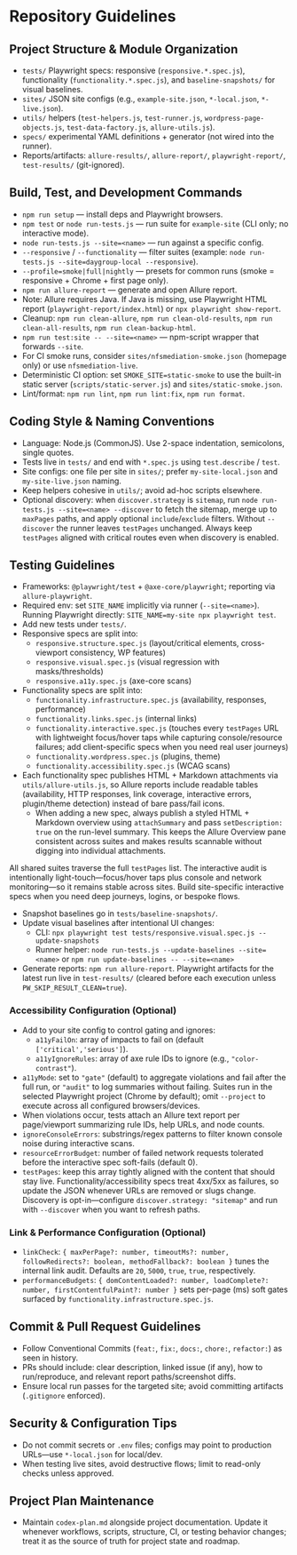 # Repository Guidelines

## Project Structure & Module Organization
- `tests/` Playwright specs: responsive (`responsive.*.spec.js`), functionality (`functionality.*.spec.js`), and `baseline-snapshots/` for visual baselines.
- `sites/` JSON site configs (e.g., `example-site.json`, `*-local.json`, `*-live.json`).
- `utils/` helpers (`test-helpers.js`, `test-runner.js`, `wordpress-page-objects.js`, `test-data-factory.js`, `allure-utils.js`).
- `specs/` experimental YAML definitions + generator (not wired into the runner).
- Reports/artifacts: `allure-results/`, `allure-report/`, `playwright-report/`, `test-results/` (git-ignored).

## Build, Test, and Development Commands
- `npm run setup` — install deps and Playwright browsers.
- `npm test` or `node run-tests.js` — run suite for `example-site` (CLI only; no interactive mode).
- `node run-tests.js --site=<name>` — run against a specific config.
- `--responsive` / `--functionality` — filter suites (example: `node run-tests.js --site=daygroup-local --responsive`).
- `--profile=smoke|full|nightly` — presets for common runs (smoke = responsive + Chrome + first page only).
- `npm run allure-report` — generate and open Allure report.
- Note: Allure requires Java. If Java is missing, use Playwright HTML report (`playwright-report/index.html`) or `npx playwright show-report`.
- Cleanup: `npm run clean-allure`, `npm run clean-old-results`, `npm run clean-all-results`, `npm run clean-backup-html`.
- `npm run test:site -- --site=<name>` — npm-script wrapper that forwards `--site`.
- For CI smoke runs, consider `sites/nfsmediation-smoke.json` (homepage only) or use `nfsmediation-live`.
 - Deterministic CI option: set `SMOKE_SITE=static-smoke` to use the built-in static server (`scripts/static-server.js`) and `sites/static-smoke.json`.
 - Lint/format: `npm run lint`, `npm run lint:fix`, `npm run format`.

## Coding Style & Naming Conventions
- Language: Node.js (CommonJS). Use 2-space indentation, semicolons, single quotes.
- Tests live in `tests/` and end with `*.spec.js` using `test.describe` / `test`.
- Site configs: one file per site in `sites/`; prefer `my-site-local.json` and `my-site-live.json` naming.
- Keep helpers cohesive in `utils/`; avoid ad-hoc scripts elsewhere.
- Optional discovery: when `discover.strategy` is `sitemap`, run `node run-tests.js --site=<name> --discover` to fetch the sitemap, merge up to `maxPages` paths, and apply optional `include`/`exclude` filters. Without `--discover` the runner leaves `testPages` unchanged. Always keep `testPages` aligned with critical routes even when discovery is enabled.

## Testing Guidelines
- Frameworks: `@playwright/test` + `@axe-core/playwright`; reporting via `allure-playwright`.
- Required env: set `SITE_NAME` implicitly via runner (`--site=<name>`). Running Playwright directly: `SITE_NAME=my-site npx playwright test`.
- Add new tests under `tests/`.
- Responsive specs are split into:
  - `responsive.structure.spec.js` (layout/critical elements, cross-viewport consistency, WP features)
  - `responsive.visual.spec.js` (visual regression with masks/thresholds)
  - `responsive.a11y.spec.js` (axe-core scans)
- Functionality specs are split into:
  - `functionality.infrastructure.spec.js` (availability, responses, performance)
  - `functionality.links.spec.js` (internal links)
  - `functionality.interactive.spec.js` (touches every `testPages` URL with lightweight focus/hover taps while capturing console/resource failures; add client-specific specs when you need real user journeys)
  - `functionality.wordpress.spec.js` (plugins, theme)
  - `functionality.accessibility.spec.js` (WCAG scans)
- Each functionality spec publishes HTML + Markdown attachments via `utils/allure-utils.js`, so Allure reports include readable tables (availability, HTTP responses, link coverage, interactive errors, plugin/theme detection) instead of bare pass/fail icons.
  - When adding a new spec, always publish a styled HTML + Markdown overview using `attachSummary` and pass `setDescription: true` on the run-level summary. This keeps the Allure Overview pane consistent across suites and makes results scannable without digging into individual attachments.

All shared suites traverse the full `testPages` list. The interactive audit is intentionally light-touch—focus/hover taps plus console and network monitoring—so it remains stable across sites. Build site-specific interactive specs when you need deep journeys, logins, or bespoke flows.
- Snapshot baselines go in `tests/baseline-snapshots/`.
- Update visual baselines after intentional UI changes:
  - CLI: `npx playwright test tests/responsive.visual.spec.js --update-snapshots`
  - Runner helper: `node run-tests.js --update-baselines --site=<name>` or `npm run update-baselines -- --site=<name>`
- Generate reports: `npm run allure-report`. Playwright artifacts for the latest run live in `test-results/` (cleared before each execution unless `PW_SKIP_RESULT_CLEAN=true`).

### Accessibility Configuration (Optional)
- Add to your site config to control gating and ignores:
  - `a11yFailOn`: array of impacts to fail on (default `['critical','serious']`).
  - `a11yIgnoreRules`: array of axe rule IDs to ignore (e.g., `"color-contrast"`).
- `a11yMode`: set to `"gate"` (default) to aggregate violations and fail after the full run, or `"audit"` to log summaries without failing. Suites run in the selected Playwright project (Chrome by default); omit `--project` to execute across all configured browsers/devices.
- When violations occur, tests attach an Allure text report per page/viewport summarizing rule IDs, help URLs, and node counts.
- `ignoreConsoleErrors`: substrings/regex patterns to filter known console noise during interactive scans.
- `resourceErrorBudget`: number of failed network requests tolerated before the interactive spec soft-fails (default 0).
- `testPages`: keep this array tightly aligned with the content that should stay live. Functionality/accessibility specs treat 4xx/5xx as failures, so update the JSON whenever URLs are removed or slugs change. Discovery is opt-in—configure `discover.strategy: "sitemap"` and run with `--discover` when you want to refresh paths.

### Link & Performance Configuration (Optional)
- `linkCheck`: `{ maxPerPage?: number, timeoutMs?: number, followRedirects?: boolean, methodFallback?: boolean }` tunes the internal link audit. Defaults are `20`, `5000`, `true`, `true`, respectively.
- `performanceBudgets`: `{ domContentLoaded?: number, loadComplete?: number, firstContentfulPaint?: number }` sets per-page (ms) soft gates surfaced by `functionality.infrastructure.spec.js`.

## Commit & Pull Request Guidelines
- Follow Conventional Commits (`feat:`, `fix:`, `docs:`, `chore:`, `refactor:`) as seen in history.
- PRs should include: clear description, linked issue (if any), how to run/reproduce, and relevant report paths/screenshot diffs.
- Ensure local run passes for the targeted site; avoid committing artifacts (`.gitignore` enforced).

## Security & Configuration Tips
- Do not commit secrets or `.env` files; configs may point to production URLs—use `*-local.json` for local/dev.
- When testing live sites, avoid destructive flows; limit to read-only checks unless approved.

## Project Plan Maintenance
- Maintain `codex-plan.md` alongside project documentation. Update it whenever workflows, scripts, structure, CI, or testing behavior changes; treat it as the source of truth for project state and roadmap.
